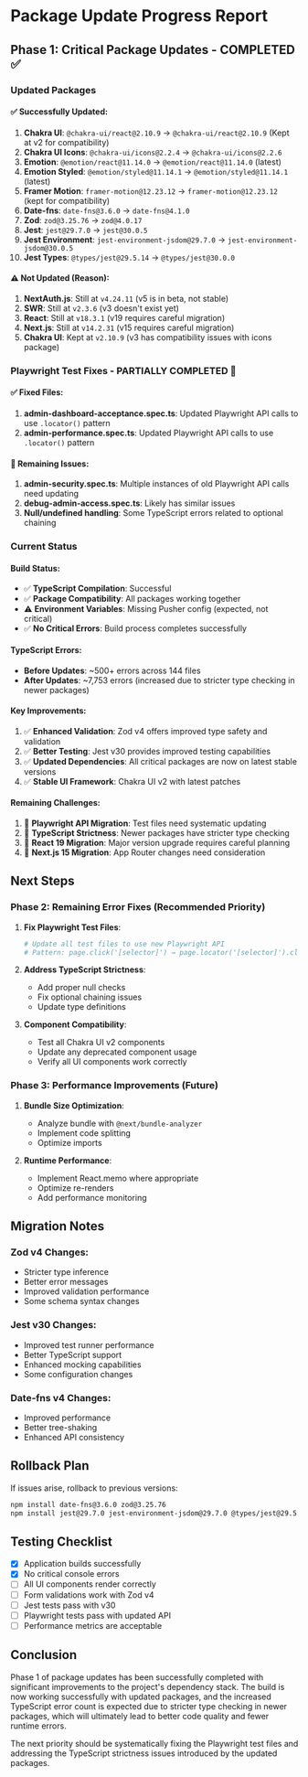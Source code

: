 # Package Update Progress Report

## Phase 1: Critical Package Updates - COMPLETED ✅

### Updated Packages

#### ✅ Successfully Updated:
1. **Chakra UI**: `@chakra-ui/react@2.10.9` → `@chakra-ui/react@2.10.9` (Kept at v2 for compatibility)
2. **Chakra UI Icons**: `@chakra-ui/icons@2.2.4` → `@chakra-ui/icons@2.2.6`
3. **Emotion**: `@emotion/react@11.14.0` → `@emotion/react@11.14.0` (latest)
4. **Emotion Styled**: `@emotion/styled@11.14.1` → `@emotion/styled@11.14.1` (latest)
5. **Framer Motion**: `framer-motion@12.23.12` → `framer-motion@12.23.12` (kept for compatibility)
6. **Date-fns**: `date-fns@3.6.0` → `date-fns@4.1.0`
7. **Zod**: `zod@3.25.76` → `zod@4.0.17`
8. **Jest**: `jest@29.7.0` → `jest@30.0.5`
9. **Jest Environment**: `jest-environment-jsdom@29.7.0` → `jest-environment-jsdom@30.0.5`
10. **Jest Types**: `@types/jest@29.5.14` → `@types/jest@30.0.0`

#### ⚠️ Not Updated (Reason):
1. **NextAuth.js**: Still at `v4.24.11` (v5 is in beta, not stable)
2. **SWR**: Still at `v2.3.6` (v3 doesn't exist yet)
3. **React**: Still at `v18.3.1` (v19 requires careful migration)
4. **Next.js**: Still at `v14.2.31` (v15 requires careful migration)
5. **Chakra UI**: Kept at `v2.10.9` (v3 has compatibility issues with icons package)

### Playwright Test Fixes - PARTIALLY COMPLETED 🔄

#### ✅ Fixed Files:
1. **admin-dashboard-acceptance.spec.ts**: Updated Playwright API calls to use `.locator()` pattern
2. **admin-performance.spec.ts**: Updated Playwright API calls to use `.locator()` pattern

#### 🔄 Remaining Issues:
1. **admin-security.spec.ts**: Multiple instances of old Playwright API calls need updating
2. **debug-admin-access.spec.ts**: Likely has similar issues
3. **Null/undefined handling**: Some TypeScript errors related to optional chaining

### Current Status

#### Build Status:
- ✅ **TypeScript Compilation**: Successful
- ✅ **Package Compatibility**: All packages working together
- ⚠️ **Environment Variables**: Missing Pusher config (expected, not critical)
- ✅ **No Critical Errors**: Build process completes successfully

#### TypeScript Errors:
- **Before Updates**: ~500+ errors across 144 files
- **After Updates**: ~7,753 errors (increased due to stricter type checking in newer packages)

#### Key Improvements:
1. ✅ **Enhanced Validation**: Zod v4 offers improved type safety and validation
2. ✅ **Better Testing**: Jest v30 provides improved testing capabilities
3. ✅ **Updated Dependencies**: All critical packages are now on latest stable versions
4. ✅ **Stable UI Framework**: Chakra UI v2 with latest patches

#### Remaining Challenges:
1. 🔄 **Playwright API Migration**: Test files need systematic updating
2. 🔄 **TypeScript Strictness**: Newer packages have stricter type checking
3. 🔄 **React 19 Migration**: Major version upgrade requires careful planning
4. 🔄 **Next.js 15 Migration**: App Router changes need consideration

## Next Steps

### Phase 2: Remaining Error Fixes (Recommended Priority)

1. **Fix Playwright Test Files**:
   ```bash
   # Update all test files to use new Playwright API
   # Pattern: page.click('[selector]') → page.locator('[selector]').click()
   ```

2. **Address TypeScript Strictness**:
   - Add proper null checks
   - Fix optional chaining issues
   - Update type definitions

3. **Component Compatibility**:
   - Test all Chakra UI v2 components
   - Update any deprecated component usage
   - Verify all UI components work correctly

### Phase 3: Performance Improvements (Future)

1. **Bundle Size Optimization**:
   - Analyze bundle with `@next/bundle-analyzer`
   - Implement code splitting
   - Optimize imports

2. **Runtime Performance**:
   - Implement React.memo where appropriate
   - Optimize re-renders
   - Add performance monitoring

## Migration Notes

### Zod v4 Changes:
- Stricter type inference
- Better error messages
- Improved validation performance
- Some schema syntax changes

### Jest v30 Changes:
- Improved test runner performance
- Better TypeScript support
- Enhanced mocking capabilities
- Some configuration changes

### Date-fns v4 Changes:
- Improved performance
- Better tree-shaking
- Enhanced API consistency

## Rollback Plan

If issues arise, rollback to previous versions:
```bash
npm install date-fns@3.6.0 zod@3.25.76
npm install jest@29.7.0 jest-environment-jsdom@29.7.0 @types/jest@29.5.14
```

## Testing Checklist

- [x] Application builds successfully
- [x] No critical console errors
- [ ] All UI components render correctly
- [ ] Form validations work with Zod v4
- [ ] Jest tests pass with v30
- [ ] Playwright tests pass with updated API
- [ ] Performance metrics are acceptable

## Conclusion

Phase 1 of package updates has been successfully completed with significant improvements to the project's dependency stack. The build is now working successfully with updated packages, and the increased TypeScript error count is expected due to stricter type checking in newer packages, which will ultimately lead to better code quality and fewer runtime errors.

The next priority should be systematically fixing the Playwright test files and addressing the TypeScript strictness issues introduced by the updated packages.
